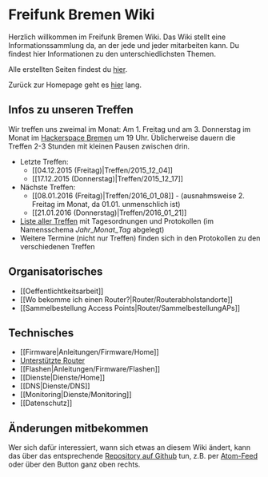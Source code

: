 # Freifunk Bremen Wiki
Herzlich willkommen im Freifunk Bremen Wiki.
Das Wiki stellt eine Informationssammlung da, an der jede und jeder mitarbeiten kann. Du findest hier Informationen zu den unterschiedlichsten Themen.

Alle erstellten Seiten findest du [hier](http://wiki.bremen.freifunk.net/pages).

Zurück zur Homepage geht es [hier](http://bremen.freifunk.net) lang.

## Infos zu unseren Treffen

Wir treffen uns zweimal im Monat: Am 1. Freitag und am 3. Donnerstag im Monat im [Hackerspace Bremen](https://www.hackerspace-bremen.de) um 19 Uhr. Üblicherweise dauern die Treffen 2-3 Stunden mit kleinen Pausen zwischen drin.

* Letzte Treffen:
  * [[04.12.2015 (Freitag)|Treffen/2015_12_04]]
  * [[17.12.2015 (Donnerstag)|Treffen/2015_12_17]]
* Nächste Treffen:
  * [[08.01.2016 (Freitag)|Treffen/2016_01_08]] - (ausnahmsweise 2. Freitag im Monat, da 01.01. unmenschlich ist)
  * [[21.01.2016 (Donnerstag)|Treffen/2016_01_21]]
* [Liste aller Treffen](http://wiki.bremen.freifunk.net/pages/Treffen/) mit Tagesordnungen und Protokollen (im Namensschema *Jahr*\_*Monat*\_*Tag* abgelegt)
* Weitere Termine (nicht nur Treffen) finden sich in den Protokollen zu den verschiedenen Treffen

## Organisatorisches
* [[Oeffentlichtkeitsarbeit]]
* [[Wo bekomme ich einen Router?|Router/Routerabholstandorte]]
* [[Sammelbestellung Access Points|Router/SammelbestellungAPs]]

## Technisches
* [[Firmware|Anleitungen/Firmware/Home]]
 * [Unterstützte Router](http://wiki.bremen.freifunk.net/Anleitungen/Firmware/Flashen#auswahl-der-hardware)
 * [[Flashen|Anleitungen/Firmware/Flashen]]
* [[Dienste|Dienste/Home]]
 * [[DNS|Dienste/DNS]]
 * [[Monitoring|Dienste/Monitoring]]
* [[Datenschutz]]

## Änderungen mitbekommen

Wer sich dafür interessiert, wann sich etwas an diesem Wiki ändert, kann das über das entsprechende [Repository auf Github](https://github.com/FreifunkBremen/wiki/) tun, z.B. per [Atom-Feed](https://github.com/FreifunkBremen/wiki/commits/master.atom) oder über den Button ganz oben rechts.
